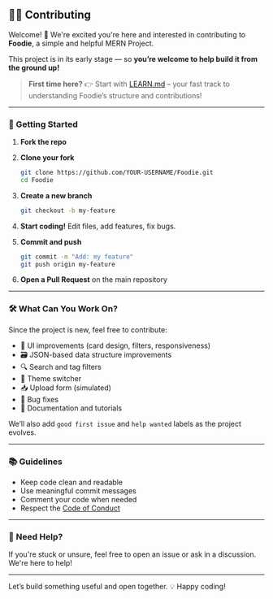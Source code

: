 ## 🧑‍💻 Contributing

Welcome! 👋
We're excited you're here and interested in contributing to **Foodie**, a simple and helpful MERN Project.

This project is in its early stage — so **you’re welcome to help build it from the ground up!**

> **First time here?**
> 👉 Start with [LEARN.md](./LEARN.md) – your fast track to understanding Foodie’s structure and contributions!
---

### 🚀 Getting Started

1. **Fork the repo**
2. **Clone your fork**

   ```bash
   git clone https://github.com/YOUR-USERNAME/Foodie.git
   cd Foodie
   ```
3. **Create a new branch**

   ```bash
   git checkout -b my-feature
   ```
4. **Start coding!** Edit files, add features, fix bugs.
5. **Commit and push**

   ```bash
   git commit -m "Add: my feature"
   git push origin my-feature
   ```
6. **Open a Pull Request** on the main repository

---

### 🛠 What Can You Work On?

Since the project is new, feel free to contribute:

* 🧱 UI improvements (card design, filters, responsiveness)
* 🗃️ JSON-based data structure improvements
* 🔍 Search and tag filters
* 🌙 Theme switcher
* 📥 Upload form (simulated)
* 🐞 Bug fixes
* 📄 Documentation and tutorials

We’ll also add `good first issue` and `help wanted` labels as the project evolves.

---

### 📚 Guidelines

* Keep code clean and readable
* Use meaningful commit messages
* Comment your code when needed
* Respect the [Code of Conduct](CODE_OF_CONDUCT.md)

---

### 🙌 Need Help?

If you're stuck or unsure, feel free to open an issue or ask in a discussion. We're here to help!

---

Let’s build something useful and open together. 💡
Happy coding!

